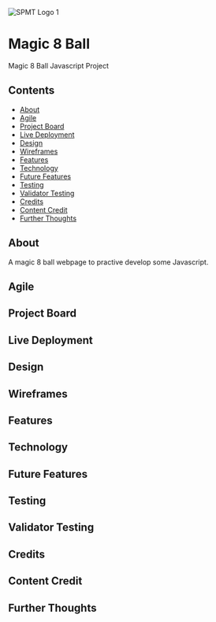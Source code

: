 
![SPMT Logo 1](https://github.com/user-attachments/assets/0319c37c-73f4-4b60-a55e-607e765b3a65)

# Magic 8 Ball
Magic 8 Ball Javascript Project

## Contents
- [About](#about)
- [Agile](#Agile) 
- [Project Board](#Project-Board)
- [Live Deployment](#Live-Deployment)
- [Design](#Design)
- [Wireframes](#Wireframes)
- [Features](#Features)
- [Technology](#Technology)
- [Future Features](#Future-Features)
- [Testing](#Testing)
- [Validator Testing](#Validator-Testing)
- [Credits](#Credits)
- [Content Credit](#Content-Credit)
- [Further Thoughts](#Further-Thoughts)

## About
A magic 8 ball webpage to practive develop some Javascript. 

## Agile

## Project Board

## Live Deployment

## Design

## Wireframes 

## Features

## Technology

## Future Features

## Testing

## Validator Testing

## Credits

## Content Credit


## Further Thoughts

### 
### 








